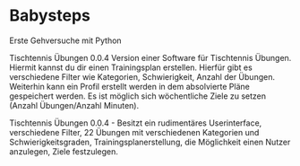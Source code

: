 # Babysteps
Erste Gehversuche mit Python


Tischtennis Übungen 0.0.4 Version einer Software für Tischtennis Übungen. Hiermit kannst du dir einen Trainingsplan erstellen. Hierfür gibt es verschiedene Filter wie Kategorien, Schwierigkeit, Anzahl der Übungen. Weiterhin kann ein Profil erstellt werden in dem absolvierte Pläne gespeichert werden. Es ist möglich sich wöchentliche Ziele zu setzen (Anzahl Übungen/Anzahl Minuten).

Tischtennis Übungen 0.0.4 - Besitzt ein rudimentäres Userinterface, verschiedene Filter, 22 Übungen mit verschiedenen Kategorien und Schwierigkeitsgraden, Trainingsplanerstellung, die Möglichkeit einen Nutzer anzulegen, Ziele festzulegen.
